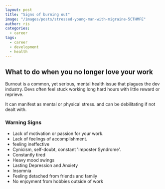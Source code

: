 ```yaml
---
layout: post
title: "Signs of burning out"
image: "/images/posts/stressed-young-man-with-migraine-5CTHMFE"
author: ris
categories:
  - career
tags:
  - career
  - development
  - health
---
```


## What to do when you no longer love your work

Burnout is a common, yet serious, mental health issue that plagues the dev industry.  Devs often feel stuck working long hard hours with little reward or reprieve.

It can manifest as mental or physical stress. and can be debilitating if not dealt with.

### Warning Signs

* Lack of motivation or passion for your work.
* Lack of feelings of accomplishment.
* feeling ineffective
* Cynicism, self-doubt, constant 'Imposter Syndrome'.
* Constantly tired
* Heavy mood swings
* Lasting Depression and Anxiety
* Insomnia
* Feeling detached from friends and family
* No enjoyment from hobbies outside of work